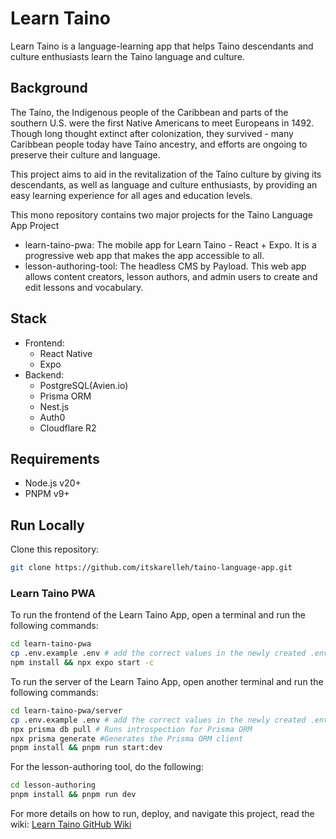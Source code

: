 # Learn Taino
Learn Taino is a language-learning app that helps Taino descendants and culture enthusiasts learn the Taino language and culture.

## Background
The Taíno, the Indigenous people of the Caribbean and parts of the southern U.S. were the first Native Americans to meet Europeans in 1492. Though long thought extinct after colonization, they survived - many Caribbean people today have Taíno ancestry, and efforts are ongoing to preserve their culture and language.

This project aims to aid in the revitalization of the Taíno culture by giving its descendants, as well as language and culture enthusiasts, by providing an easy learning experience for all ages and education levels.

This mono repository contains two major projects for the Taino Language App Project
- learn-taino-pwa: The mobile app for Learn Taino - React + Expo. It is a progressive web app that makes the app accessible to all.
- lesson-authoring-tool: The headless CMS by Payload. This web app allows content creators, lesson authors, and admin users to create and edit lessons and vocabulary.

## Stack 
- Frontend:
    - React Native
    - Expo
- Backend:
    - PostgreSQL(Avien.io)
    - Prisma ORM
    - Nest.js
    - Auth0
    - Cloudflare R2

## Requirements
- Node.js v20+
- PNPM v9+

## Run Locally

Clone this repository:
```bash
git clone https://github.com/itskarelleh/taino-language-app.git
```

### Learn Taino PWA
To run the frontend of the Learn Taino App, open a terminal and run the following commands:
```zsh
cd learn-taino-pwa
cp .env.example .env # add the correct values in the newly created .env file
npm install && npx expo start -c
```

To run the server of the Learn Taino App, open another terminal and run the following commands:
```zsh
cd learn-taino-pwa/server
cp .env.example .env # add the correct values in the newly created .env file
npx prisma db pull # Runs introspection for Prisma ORM
npx prisma generate #Generates the Prisma ORM client 
pnpm install && pnpm run start:dev
```

For the lesson-authoring tool, do the following:
```zsh
cd lesson-authoring
pnpm install && pnpm run dev
```

For more details on how to run, deploy, and navigate this project, read the wiki: [Learn Taino GitHub Wiki](https://github.com/itskarelleh/taino-language-app/wiki)
